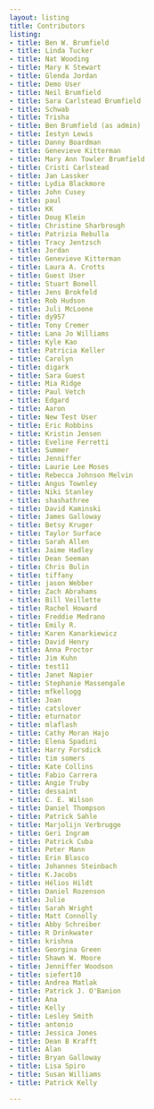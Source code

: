 ```yaml
---
layout: listing
title: Contributors
listing:
- title: Ben W. Brumfield
- title: Linda Tucker
- title: Nat Wooding
- title: Mary K Stewart
- title: Glenda Jordan
- title: Demo User
- title: Neil Brumfield
- title: Sara Carlstead Brumfield
- title: Schwab
- title: Trisha
- title: Ben Brumfield (as admin)
- title: Iestyn Lewis
- title: Danny Boardman
- title: Genevieve Kitterman
- title: Mary Ann Towler Brumfield
- title: Cristi Carlstead
- title: Jan Lassker
- title: Lydia Blackmore
- title: John Cusey
- title: paul
- title: KK
- title: Doug Klein
- title: Christine Sharbrough
- title: Patrizia Rebulla
- title: Tracy Jentzsch
- title: Jordan
- title: Genevieve Kitterman
- title: Laura A. Crotts
- title: Guest User
- title: Stuart Bonell
- title: Jens Brokfeld
- title: Rob Hudson
- title: Juli McLoone
- title: dy957
- title: Tony Cremer
- title: Lana Jo Williams
- title: Kyle Kao
- title: Patricia Keller
- title: Carolyn
- title: digark
- title: Sara Guest
- title: Mia Ridge
- title: Paul Vetch
- title: Edgard
- title: Aaron
- title: New Test User
- title: Eric Robbins
- title: Kristin Jensen
- title: Eveline Ferretti
- title: Summer
- title: Jenniffer
- title: Laurie Lee Moses
- title: Rebecca Johnson Melvin
- title: Angus Townley
- title: Niki Stanley
- title: shashathree
- title: David Kaminski
- title: James Galloway
- title: Betsy Kruger
- title: Taylor Surface
- title: Sarah Allen
- title: Jaime Hadley
- title: Dean Seeman
- title: Chris Bulin
- title: tiffany
- title: jason Webber
- title: Zach Abrahams
- title: Bill Veillette
- title: Rachel Howard
- title: Freddie Medrano
- title: Emily R.
- title: Karen Kanarkiewicz
- title: David Henry
- title: Anna Proctor
- title: Jim Kuhn
- title: test11
- title: Janet Napier
- title: Stephanie Massengale
- title: mfkellogg
- title: Joan
- title: catslover
- title: eturnator
- title: mlaflash
- title: Cathy Moran Hajo
- title: Elena Spadini
- title: Harry Forsdick
- title: tim somers
- title: Kate Collins
- title: Fabio Carrera
- title: Angie Truby
- title: dessaint
- title: C. E. Wilson
- title: Daniel Thompson
- title: Patrick Sahle
- title: Marjolijn Verbrugge
- title: Geri Ingram
- title: Patrick Cuba
- title: Peter Mann
- title: Erin Blasco
- title: Johannes Steinbach
- title: K.Jacobs
- title: Hélios Hildt
- title: Daniel Rozenson
- title: Julie
- title: Sarah Wright
- title: Matt Connolly
- title: Abby Schreiber
- title: R Drinkwater
- title: krishna
- title: Georgina Green
- title: Shawn W. Moore
- title: Jenniffer Woodson
- title: siefert10
- title: Andrea Matlak
- title: Patrick J. O'Banion
- title: Ana
- title: Kelly
- title: Lesley Smith
- title: antonio
- title: Jessica Jones
- title: Dean B Krafft
- title: Alan
- title: Bryan Galloway
- title: Lisa Spiro
- title: Susan Williams
- title: Patrick Kelly

---
```

